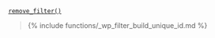<p><code><a href="https://developer.wordpress.org/reference/functions/remove_filter/">remove_filter()</a></code></p>

<blockquote>

{% include functions/_wp_filter_build_unique_id.md %}

</blockquote>
